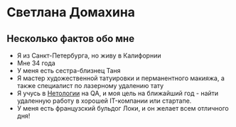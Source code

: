 # Светлана Домахина

## Несколько фактов обо мне

* Я из Санкт-Петербурга, но живу в Калифорнии
* Мне 34 года
* У меня есть сестра-близнец Таня
* Я мастер художественной татуировки и перманентного макияжа, а также специалист по лазерному удалению тату
* Я учусь в [Нетологии](https://netology.ru)  на QA, и моя цель на ближайший год - найти удаленную работу в хорошей IT-компании или стартапе.
* У меня есть французский бульдог Локи, и он желает всем отличного дня!

![]()



